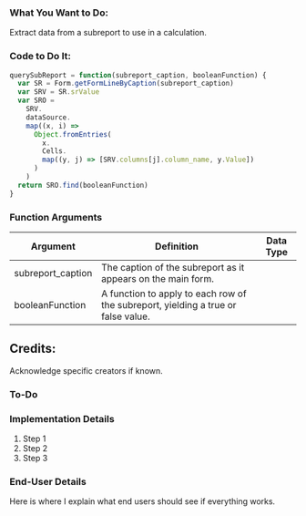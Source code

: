 ### What You Want to Do:
Extract data from a subreport to use in a calculation.

### Code to Do It:
```javascript
querySubReport = function(subreport_caption, booleanFunction) {
  var SR = Form.getFormLineByCaption(subreport_caption)
  var SRV = SR.srValue
  var SRO = 
    SRV.
    dataSource.
    map((x, i) => 
      Object.fromEntries(
        x.
        Cells.
        map((y, j) => [SRV.columns[j].column_name, y.Value])
      )
    )
  return SRO.find(booleanFunction)
}
```
### Function Arguments
|Argument       |Definition |Data Type|
|---            |---        |---      |
|subreport_caption |The caption of the subreport as it appears on the main form.|
|booleanFunction|A function to apply to each row of the subreport, yielding a true or false value.|

## Credits:
Acknowledge specific creators if known.

### To-Do
### Implementation Details
1. Step 1
2. Step 2
3. Step 3

### End-User Details
Here is where I explain what end users should see if everything works.
